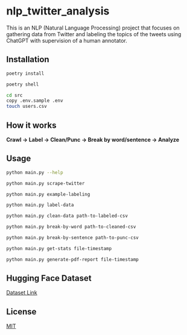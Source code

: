# nlp_twitter_analysis

This is an NLP (Natural Language Processing) project that focuses on gathering data from Twitter and labeling the topics
of
the tweets using ChatGPT with supervision of a human annotator.

## Installation

 ```bash
poetry install
 ``` 

```bash
poetry shell
```

```bash
cd src
copy .env.sample .env
touch users.csv
```

## How it works

**Crawl -> Label -> Clean/Punc -> Break by word/sentence -> Analyze**

## Usage

```bash
python main.py --help
```

```bash
python main.py scrape-twitter
```

```bash
python main.py example-labeling
```

```bash
python main.py label-data
```

```bash
python main.py clean-data path-to-labeled-csv
```

```bash
python main.py break-by-word path-to-cleaned-csv
```

```bash
python main.py break-by-sentence path-to-punc-csv
```

```bash
python main.py get-stats file-timestamp
```

```bash
python main.py generate-pdf-report file-timestamp
```

## Hugging Face Dataset

[Dataset Link](https://huggingface.co/datasets/hamedhf/nlp_twitter_analysis/tree/main)

## License

[MIT](https://choosealicense.com/licenses/mit/)